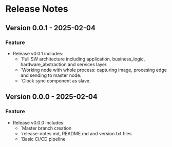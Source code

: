 # Release Notes

## Version 0.0.1 - 2025-02-04

### Feature
- Release v0.0.1 includes:
  - `Full SW architecture including application, business_logic, hardware_abstraction and services layer. 
  - `Working node with whole process: capturing image, procesing edge and sending to master node. 
  - `Clock sync component as slave. 
  
## Version 0.0.0 - 2025-02-04

### Feature
- Release v0.0.0 includes:
  - `Master branch creation
  - `release-notes.md, README.md and version.txt files
  - `Basic CI/CD pipeline
